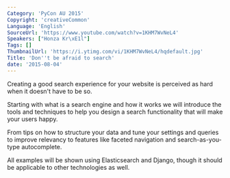 ```yaml
---
Category: 'PyCon AU 2015'
Copyright: 'creativeCommon'
Language: 'English'
SourceUrl: 'https://www.youtube.com/watch?v=1KHM7WvNeL4'
Speakers: ["Honza Kr\xE1l"]
Tags: []
ThumbnailUrl: 'https://i.ytimg.com/vi/1KHM7WvNeL4/hqdefault.jpg'
Title: 'Don''t be afraid to search'
date: '2015-08-04'
---
```

Creating a good search experience for your website is perceived as hard when it doesn't have to be so.

Starting with what is a search engine and how it works we will introduce the tools and techniques to help you design a search functionality that will make your users happy.

From tips on how to structure your data and tune your settings and queries to improve relevancy to features like faceted navigation and search-as-you-type autocomplete.

All examples will be shown using Elasticsearch and Django, though it should be applicable to other technologies as well.